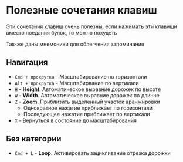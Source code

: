 # Полезные сочетания клавиш

Эти сочетания клавиш очень полезны, если нажимать эти клавиши вместо поедания булок, то можно похудеть

Так-же даны мнемоники для облегчения запоминания

## Навигация

- `Cmd + прокрутка` - Масштабирование по горизонтали
- `Alt + прокрутка` - Масштабирвание по вертикали
- `H` - **Height**. Автоматическое выравние дорожек по высоте
- `W` - **Width**. Автоматическое выравние дорожек по длинне
- `Z` - **Zoom**. Приблизить выделенный участок аранжировки
  - Однократное нажатие приближает по горизонтали
  - Последующее нажатие приближает по вертикали
- `X` - Вернуться в состояние до масштабирования

## Без категории

- `Cmd + L` - **Loop**. Активировать зацикливание отрезка дорожки